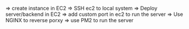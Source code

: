 => create instance in EC2
=> SSH ec2 to local system
=> Deploy server/backend in EC2 
=> add custom port in ec2 to run the server
=> Use NGINX to reverse porxy
=> use PM2 to run the server